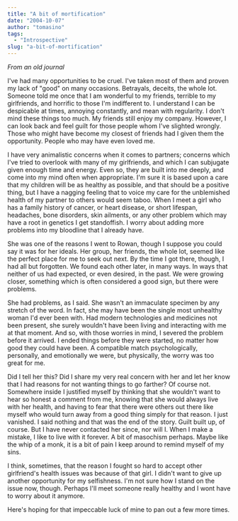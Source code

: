 ```yaml
---
title: "A bit of mortification"
date: "2004-10-07"
author: "tomasino"
tags:
  - "Introspective"
slug: "a-bit-of-mortification"
---
```


<span style="font-style: italic;">From an old journal</span>

I've had many opportunities to be cruel. I've taken most of them and
proven my lack of "good" on many occasions. Betrayals, deceits, the
whole lot. Someone told me once that I am wonderful to my friends,
terrible to my girlfriends, and horrific to those I'm indifferent to. I
understand I can be despicable at times, annoying constantly, and mean
with regularity. I don't mind these things too much. My friends still
enjoy my company. However, I can look back and feel guilt for those
people whom I've slighted wrongly. Those who might have become my
closest of friends had I given them the opportunity. People who may have
even loved me.

I have very animalistic concerns when it comes to partners; concerns
which I've tried to overlook with many of my girlfriends, and which I
can subjugate given enough time and energy. Even so, they are built into
me deeply, and come into my mind often when appropriate. I'm sure it is
based upon a care that my children will be as healthy as possible, and
that should be a positive thing, but I have a nagging feeling that to
voice my care for the unblemished health of my partner to others would
seem taboo. When I meet a girl who has a family history of cancer, or
heart disease, or short lifespan, headaches, bone disorders, skin
ailments, or any other problem which may have a root in genetics I get
standoffish. I worry about adding more problems into my bloodline that I
already have.



She was one of the reasons I went to Rowan, though I suppose you could
say it was for her ideals. Her group, her friends, the whole lot, seemed
like the perfect place for me to seek out next. By the time I got there,
though, I had all but forgotten. We found each other later, in many
ways. In ways that neither of us had expected, or even desired, in the
past. We were growing closer, something which is often considered a good
sign, but there were problems.

She had problems, as I said. She wasn't an immaculate specimen by any
stretch of the word. In fact, she may have been the single most
unhealthy woman I'd ever been with. Had modern technologies and
medicines not been present, she surely wouldn't have been living and
interacting with me at that moment. And so, with those worries in mind,
I severed the problem before it arrived. I ended things before they were
started, no matter how good they could have been. A compatible match
psychologically, personally, and emotionally we were, but physically,
the worry was too great for me.

Did I tell her this? Did I share my very real concern with her and let
her know that I had reasons for not wanting things to go farther? Of
course not. Somewhere inside I justified myself by thinking that she
wouldn't want to hear so honest a comment from me, knowing that she
would always live with her health, and having to fear that there were
others out there like myself who would turn away from a good thing
simply for that reason. I just vanished. I said nothing and that was the
end of the story. Guilt built up, of course. But I have never contacted
her since, nor will I. When I make a mistake, I like to live with it
forever. A bit of masochism perhaps. Maybe like the whip of a monk, it
is a bit of pain I keep around to remind myself of my sins.

I think, sometimes, that the reason I fought so hard to accept other
girlfriend's health issues was because of that girl. I didn't want to
give up another opportunity for my selfishness. I'm not sure how I stand
on the issue now, though. Perhaps I'll meet someone really healthy and I
wont have to worry about it anymore.

Here's hoping for that impeccable luck of mine to pan out a few more
times.
